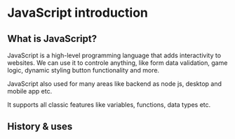 # JavaScript introduction

## What is JavaScript?

JavaScript is a high-level programming language that adds interactivity to websites. We can use it to controle anything, like form data validation, game logic, dynamic styling  button functionality and more.

JavaScript also used for many areas like backend as node js, desktop and mobile app etc.

It supports all classic features like variables, functions, data types etc.

## History & uses
